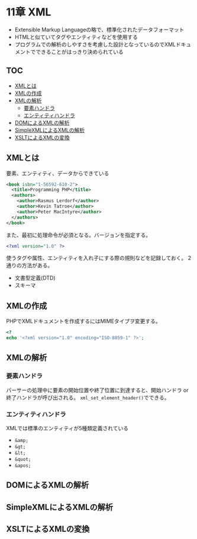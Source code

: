 # 11章 XML
* Extensible Markup Languageの略で、標準化されたデータフォーマット
* HTMLと似ていてタグやエンティティなどを使用する
* プログラムでの解析のしやすさを考慮した設計となっているのでXMLドキュメントでできることがはっきり決められている

## TOC

<!-- START doctoc generated TOC please keep comment here to allow auto update -->
<!-- DON'T EDIT THIS SECTION, INSTEAD RE-RUN doctoc TO UPDATE -->


- [XMLとは](#xml%E3%81%A8%E3%81%AF)
- [XMLの作成](#xml%E3%81%AE%E4%BD%9C%E6%88%90)
- [XMLの解析](#xml%E3%81%AE%E8%A7%A3%E6%9E%90)
  - [要素ハンドラ](#%E8%A6%81%E7%B4%A0%E3%83%8F%E3%83%B3%E3%83%89%E3%83%A9)
  - [エンティティハンドラ](#%E3%82%A8%E3%83%B3%E3%83%86%E3%82%A3%E3%83%86%E3%82%A3%E3%83%8F%E3%83%B3%E3%83%89%E3%83%A9)
- [DOMによるXMLの解析](#dom%E3%81%AB%E3%82%88%E3%82%8Bxml%E3%81%AE%E8%A7%A3%E6%9E%90)
- [SimpleXMLによるXMLの解析](#simplexml%E3%81%AB%E3%82%88%E3%82%8Bxml%E3%81%AE%E8%A7%A3%E6%9E%90)
- [XSLTによるXMLの変換](#xslt%E3%81%AB%E3%82%88%E3%82%8Bxml%E3%81%AE%E5%A4%89%E6%8F%9B)

<!-- END doctoc generated TOC please keep comment here to allow auto update -->

## XMLとは
要素、エンティティ、データからできている
```xml
<book isbn="1-56592-610-2">
  <title>Programming PHP</title>
  <authors>
    <author>Rasmus Lerdorf</author>
    <author>Kevin Tatroe</author>
    <author>Peter MacIntyre</author>
  </authors>
</book>
```

また、最初に処理命令が必須となる。バージョンを指定する。
```xml
<?xml version="1.0" ?>
```

使うタグや属性、エンティティを入れ子にする際の規則などを記録しておく。
2通りの方法がある。
* 文書型定義(DTD)
* スキーマ

## XMLの作成
PHPでXMLドキュメントを作成するにはMIMEタイプヲ変更する。
```php
<?
echo '<?xml version="1.0" encoding="ISO-8859-1" ?>';
```

## XMLの解析
### 要素ハンドラ
パーサーの処理中に要素の開始位置や終了位置に到達すると、開始ハンドラ or 終了ハンドラが呼び出される。
`xml_set_element_header()`でできる。

### エンティティハンドラ
XMLでは標準のエンティティが5種類定義されている
* `&amp;`
* `&gt;`
* `&lt;`
* `&quot;`
* `&apos;`

## DOMによるXMLの解析

## SimpleXMLによるXMLの解析

## XSLTによるXMLの変換

